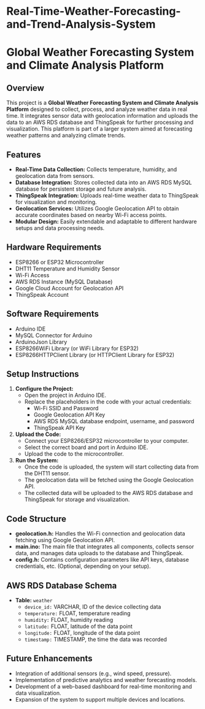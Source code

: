 # Real-Time-Weather-Forecasting-and-Trend-Analysis-System

# Global Weather Forecasting System and Climate Analysis Platform

## Overview

This project is a **Global Weather Forecasting System and Climate Analysis Platform** designed to collect, process, and analyze weather data in real time. It integrates sensor data with geolocation information and uploads the data to an AWS RDS database and ThingSpeak for further processing and visualization. This platform is part of a larger system aimed at forecasting weather patterns and analyzing climate trends.

## Features

<ul>
  <li><strong>Real-Time Data Collection:</strong> Collects temperature, humidity, and geolocation data from sensors.</li>
  <li><strong>Database Integration:</strong> Stores collected data into an AWS RDS MySQL database for persistent storage and future analysis.</li>
  <li><strong>ThingSpeak Integration:</strong> Uploads real-time weather data to ThingSpeak for visualization and monitoring.</li>
  <li><strong>Geolocation Services:</strong> Utilizes Google Geolocation API to obtain accurate coordinates based on nearby Wi-Fi access points.</li>
  <li><strong>Modular Design:</strong> Easily extendable and adaptable to different hardware setups and data processing needs.</li>
</ul>

## Hardware Requirements

<ul>
  <li>ESP8266 or ESP32 Microcontroller</li>
  <li>DHT11 Temperature and Humidity Sensor</li>
  <li>Wi-Fi Access</li>
  <li>AWS RDS Instance (MySQL Database)</li>
  <li>Google Cloud Account for Geolocation API</li>
  <li>ThingSpeak Account</li>
</ul>

## Software Requirements

<ul>
  <li>Arduino IDE</li>
  <li>MySQL Connector for Arduino</li>
  <li>ArduinoJson Library</li>
  <li>ESP8266WiFi Library (or WiFi Library for ESP32)</li>
  <li>ESP8266HTTPClient Library (or HTTPClient Library for ESP32)</li>
</ul>

## Setup Instructions

<ol>
  </li>
  <li><strong>Configure the Project:</strong>
    <ul>
      <li>Open the project in Arduino IDE.</li>
      <li>Replace the placeholders in the code with your actual credentials:
        <ul>
          <li>Wi-Fi SSID and Password</li>
          <li>Google Geolocation API Key</li>
          <li>AWS RDS MySQL database endpoint, username, and password</li>
          <li>ThingSpeak API Key</li>
        </ul>
      </li>
    </ul>
  </li>
  <li><strong>Upload the Code:</strong>
    <ul>
      <li>Connect your ESP8266/ESP32 microcontroller to your computer.</li>
      <li>Select the correct board and port in Arduino IDE.</li>
      <li>Upload the code to the microcontroller.</li>
    </ul>
  </li>
  <li><strong>Run the System:</strong>
    <ul>
      <li>Once the code is uploaded, the system will start collecting data from the DHT11 sensor.</li>
      <li>The geolocation data will be fetched using the Google Geolocation API.</li>
      <li>The collected data will be uploaded to the AWS RDS database and ThingSpeak for storage and visualization.</li>
    </ul>
  </li>
</ol>

## Code Structure

<ul>
  <li><strong>geolocation.h:</strong> Handles the Wi-Fi connection and geolocation data fetching using Google Geolocation API.</li>
  <li><strong>main.ino:</strong> The main file that integrates all components, collects sensor data, and manages data uploads to the database and ThingSpeak.</li>
  <li><strong>config.h:</strong> Contains configuration parameters like API keys, database credentials, etc. (Optional, depending on your setup).</li>
</ul>

## AWS RDS Database Schema

<ul>
  <li><strong>Table:</strong> <code>weather</code>
    <ul>
      <li><code>device_id:</code> VARCHAR, ID of the device collecting data</li>
      <li><code>temperature:</code> FLOAT, temperature reading</li>
      <li><code>humidity:</code> FLOAT, humidity reading</li>
      <li><code>latitude:</code> FLOAT, latitude of the data point</li>
      <li><code>longitude:</code> FLOAT, longitude of the data point</li>
      <li><code>timestamp:</code> TIMESTAMP, the time the data was recorded</li>
    </ul>
  </li>
</ul>

## Future Enhancements

<ul>
  <li>Integration of additional sensors (e.g., wind speed, pressure).</li>
  <li>Implementation of predictive analytics and weather forecasting models.</li>
  <li>Development of a web-based dashboard for real-time monitoring and data visualization.</li>
  <li>Expansion of the system to support multiple devices and locations.</li>
</ul>

<!--
## Contributing

Contributions are welcome! Please fork this repository and submit a pull request to contribute to the project.

## License

This project is licensed under the In License - see the <a href="LICENSE">LICENSE</a> file for details.
-->
